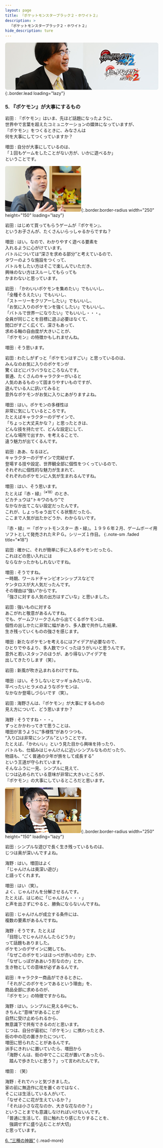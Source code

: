 ```yaml
---
layout: page
title: 『ポケットモンスターブラック２・ホワイト２』
description: >
  『ポケットモンスターブラック２・ホワイト２』
hide_description: ture
---
```


![](/interviews/jp/nds/irej/vol1/img/mainvisual5.jpg){:.border.lead loading="lazy"}

### 5. 『ポケモン』が大事にするもの

岩田
: 『ポケモン』はいま、先ほど話題になったように、<br>世界中で言葉を超えたコミュニケーションの媒体になっていますが、<br>『ポケモン』をつくるときに、みなさんは<br>何を大事にしてつくっていますか？

増田
: 自分が大事にしているのは、<br>「１回もゲームをしたことがない方が、いかに遊べるか」<br>ということです。

![](/interviews/jp/nds/irej/vol1/img/photo13.jpg){:.border.border-radius width="250" height="150" loading="lazy"}

岩田
: はじめて買ってもらうゲームが『ポケモン』、<br>というお子さんが、たくさんいらっしゃるからですね？

増田
: はい。なので、わかりやすく遊べる要素を<br>入れるように心がけています。<br>バトルについては“深さを求める部分”と考えているので、<br>タワーのような施設をつくって、<br>バトルをしたい方はそこで楽しんでいただき、<br>興味のない方はスルーしてもらっても<br>かまわないと思っています。

岩田
: 「かわいいポケモンを集めたい」でもいいし、<br>「全種そろえたい」でもいいし、<br>「ストーリーをクリアーしたい」でもいいし、<br>「お気に入りのポケモンを強くしたい」でもいいし、<br>「バトルで世界一になりたい」でもいいし・・・。<br>全員が同じことを目標に遊ぶ必要はなくて、<br>間口がすごく広くて、深さもあって、<br>求める軸の自由度が大きいことが、<br>『ポケモン』の特徴かもしれませんね。

増田
: そう思います。

岩田
: わたしがずっと「ポケモンはすごい」と思っているのは、<br>みんなのお気に入りのポケモンが<br>驚くほどにバラバラなところなんです。<br>普通、たくさんのキャラクターがいると<br>人気のあるものって固まりやすいものですが、<br>遊んでいる人に訊いてみると<br>意外なポケモンがお気に入りにあがりますよね。

増田
: はい。ポケモンの多様性は<br>非常に気にしているところです。<br>たとえばキャラクターのデザインで、<br>「ちょっと大丈夫かな？」と思ったときは、<br>どんな技を持たせて、どんな設定にして、<br>どんな場所で出すか、を考えることで、<br>違う魅力が出てくるんです。

岩田
: ああ、なるほど。<br>キャラクターのデザインで完結せず、<br>登場する技や設定、世界観全部に個性をつくっているので、<br>それぞれに個性的な魅力が生まれて、<br>それぞれのポケモンに人気が生まれるんですね。

増田
: はい、そう思います。<br>たとえば『赤・緑』<sup>（※18）</sup>のとき、<br>ピカチュウは“トキワのもり”で<br>なかなか出てこない設定だったんです。<br>これが、しょっちゅう出てくる状態だったら、<br>ここまで人気が出たかどうか、わからないです。

『赤・緑』＝『ポケットモンスター 赤・緑』。１９９６年２月、ゲームボーイ用ソフトとして発売されたＲＰＧ。シリーズ１作目。
{:.note-sm .faded title="※18"}

岩田
: 確かに、それが簡単に手に入るポケモンだったら、<br>これほどの思い入れには<br>ならなかったかもしれないですね。

増田
: そうですね。<br>一時期、ワールドチャンピオンシップスなどで<br>ケンタロスが大人気だったんです。<br>その理由は“強い”からです。<br>「強さに対する人気の出方はすごいな」と思いました。

岩田
: 強いものに対する<br>あこがれと敬意があるんですね。<br>でも、ゲームフリークさんから出てくるポケモンは、<br>個性の出しかたに非常に幅があり、多人数で共作した結果、<br>生き残っていくものの強さを感じます。

増田
: 新たなポケモンを考えるにはアイデアが必要なので、<br>ひとりでやるより、多人数でつくったほうがいいと思うんです。<br>意外と若いスタッフのほうが、あり得ないアイデアを<br>出してきたりします（笑）。

岩田
: 新風が吹き込まれるわけですね。

増田
: はい。そうしないとマッギョみたいな、<br>平べったいヒラメのようなポケモンは、<br>なかなか登場しづらいです（笑）。

岩田
: 海野さんは、『ポケモン』が大事にするものの<br>見え方について、どう思いますか？

海野
: そうですね・・・。<br>ずっとかかわってきて思うことは、<br>増田が言うように“多様性”がありつつも、<br>“入り口は非常にシンプル”ということです。<br>たとえば、「かわいい」という見た目から興味を持ったり、<br>バトルも、仕組みはじゃんけんに近いシンプルなものだったり、<br>物語も、“ごく普通の少年が旅をして成長する”<br>という王道が守られています。<br>そんなふうに一見、シンプルに見えて、<br>じつは込められている意味が非常に大きいところが、<br>『ポケモン』の大事にしているところだと思います。

![](/interviews/jp/nds/irej/vol1/img/photo14.jpg){:.border.border-radius width="250" height="150" loading="lazy"}

岩田
: シンプルな遊びで長く生き残っているものは、<br>じつは奥が深いんですよね。

海野
: はい。増田はよく<br>「じゃんけんは奥深い遊び」<br>と語ってくれます。

増田
: はい（笑）。<br>よく、じゃんけんを分解させるんです。<br>たとえば、はじめに「じゃんけん・・・」<br>と声を出さずにやると、勝負にならないんですね。

岩田
: じゃんけんが成立する条件には、<br>複数の要素があるんですね。

海野
: そうです。たとえば<br>「目隠しでじゃんけんしたらどうか」<br>って話題もありました。<br>ポケモンのデザインに関しても、<br>「なぜこのポケモンはほっぺが赤いのか」とか、<br>「なぜしっぽがああいう形なのか」とか、<br>生き物としての意味が必ずあるんです。

岩田
: キャラクター商品ができるときに、<br>「それがこのポケモンであるという理由」を、<br>商品全部に求めるのが、<br>『ポケモン』の特徴ですからね。

海野
: はい。シンプルに見える中にも、<br>きちんと“意味”があることが<br>自然に受け止められるから、<br>無意識下で共有できるのだと思います。<br>じつは、自分が最初に『ポケモン』に携わったとき、<br>街の中の花の置きかたについて、<br>増田に怒られたことがあるんです。<br>派手にきれいに置いていたら、増田から<br>「海野くんは、街の中でここに花が置いてあったら、<br>　踏んで歩きたいと思う？」って言われたんです。

増田
: （笑）

海野
: それでハッと気づきました。<br>家の前に無造作に花を置くのではなく、<br>そこには生活している人がいて、<br>「なぜそこに花が生えているか？」<br>「それは小さな花なのか、大きな花なのか？」<br>ということまでも意識しなければいけないんです。<br>「普通に生活して、目に触れたり感じたりすることを、<br>　強調せずに盛り込むことが大切」<br>と思っています。

[6. “三種の神器”](6.md)
{:.read-more}

